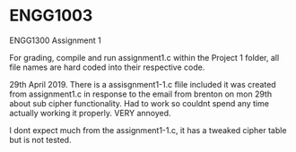 # ENGG1003
ENGG1300 Assignment 1

For grading, compile and run assignment1.c within the Project 1 folder, all file names are hard coded into their respective code. 

29th April 2019.
There is a assisgnment1-1.c flile included it was created from assignment1.c in response to the email from brenton on mon 29th about sub cipher functionality. Had to work so couldnt spend any time actually working it properly. VERY annoyed.

I dont expect much from the assignment1-1.c, it has a tweaked cipher table but is not tested.
